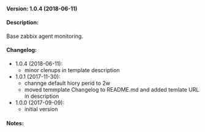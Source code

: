 #### Version: 1.0.4 (2018-06-11)

#### Description:
Base zabbix agent monitoring.

#### Changelog:
- 1.0.4 (2018-06-11):
  - minor clenups in template description
- 1.0.1 (2017-11-30):
  - channge default hiory perid to 2w
  - moved temmplate Changelog to README.md and added temlate URL in description
- 1.0.0 (2017-09-09):
  - initial version

#### Notes:
